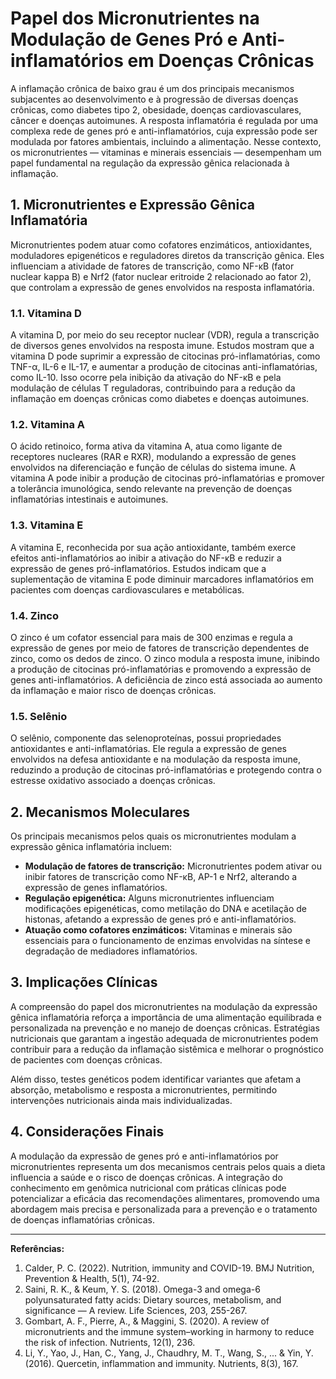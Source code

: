 
# Papel dos Micronutrientes na Modulação de Genes Pró e Anti-inflamatórios em Doenças Crônicas

A inflamação crônica de baixo grau é um dos principais mecanismos subjacentes ao desenvolvimento e à progressão de diversas doenças crônicas, como diabetes tipo 2, obesidade, doenças cardiovasculares, câncer e doenças autoimunes. A resposta inflamatória é regulada por uma complexa rede de genes pró e anti-inflamatórios, cuja expressão pode ser modulada por fatores ambientais, incluindo a alimentação. Nesse contexto, os micronutrientes — vitaminas e minerais essenciais — desempenham um papel fundamental na regulação da expressão gênica relacionada à inflamação.

## 1. Micronutrientes e Expressão Gênica Inflamatória

Micronutrientes podem atuar como cofatores enzimáticos, antioxidantes, moduladores epigenéticos e reguladores diretos da transcrição gênica. Eles influenciam a atividade de fatores de transcrição, como NF-κB (fator nuclear kappa B) e Nrf2 (fator nuclear eritroide 2 relacionado ao fator 2), que controlam a expressão de genes envolvidos na resposta inflamatória.

### 1.1. Vitamina D

A vitamina D, por meio do seu receptor nuclear (VDR), regula a transcrição de diversos genes envolvidos na resposta imune. Estudos mostram que a vitamina D pode suprimir a expressão de citocinas pró-inflamatórias, como TNF-α, IL-6 e IL-17, e aumentar a produção de citocinas anti-inflamatórias, como IL-10. Isso ocorre pela inibição da ativação do NF-κB e pela modulação de células T reguladoras, contribuindo para a redução da inflamação em doenças crônicas como diabetes e doenças autoimunes.

### 1.2. Vitamina A

O ácido retinoico, forma ativa da vitamina A, atua como ligante de receptores nucleares (RAR e RXR), modulando a expressão de genes envolvidos na diferenciação e função de células do sistema imune. A vitamina A pode inibir a produção de citocinas pró-inflamatórias e promover a tolerância imunológica, sendo relevante na prevenção de doenças inflamatórias intestinais e autoimunes.

### 1.3. Vitamina E

A vitamina E, reconhecida por sua ação antioxidante, também exerce efeitos anti-inflamatórios ao inibir a ativação do NF-κB e reduzir a expressão de genes pró-inflamatórios. Estudos indicam que a suplementação de vitamina E pode diminuir marcadores inflamatórios em pacientes com doenças cardiovasculares e metabólicas.

### 1.4. Zinco

O zinco é um cofator essencial para mais de 300 enzimas e regula a expressão de genes por meio de fatores de transcrição dependentes de zinco, como os dedos de zinco. O zinco modula a resposta imune, inibindo a produção de citocinas pró-inflamatórias e promovendo a expressão de genes anti-inflamatórios. A deficiência de zinco está associada ao aumento da inflamação e maior risco de doenças crônicas.

### 1.5. Selênio

O selênio, componente das selenoproteínas, possui propriedades antioxidantes e anti-inflamatórias. Ele regula a expressão de genes envolvidos na defesa antioxidante e na modulação da resposta imune, reduzindo a produção de citocinas pró-inflamatórias e protegendo contra o estresse oxidativo associado a doenças crônicas.

## 2. Mecanismos Moleculares

Os principais mecanismos pelos quais os micronutrientes modulam a expressão gênica inflamatória incluem:

- **Modulação de fatores de transcrição:** Micronutrientes podem ativar ou inibir fatores de transcrição como NF-κB, AP-1 e Nrf2, alterando a expressão de genes inflamatórios.
- **Regulação epigenética:** Alguns micronutrientes influenciam modificações epigenéticas, como metilação do DNA e acetilação de histonas, afetando a expressão de genes pró e anti-inflamatórios.
- **Atuação como cofatores enzimáticos:** Vitaminas e minerais são essenciais para o funcionamento de enzimas envolvidas na síntese e degradação de mediadores inflamatórios.

## 3. Implicações Clínicas

A compreensão do papel dos micronutrientes na modulação da expressão gênica inflamatória reforça a importância de uma alimentação equilibrada e personalizada na prevenção e no manejo de doenças crônicas. Estratégias nutricionais que garantam a ingestão adequada de micronutrientes podem contribuir para a redução da inflamação sistêmica e melhorar o prognóstico de pacientes com doenças crônicas.

Além disso, testes genéticos podem identificar variantes que afetam a absorção, metabolismo e resposta a micronutrientes, permitindo intervenções nutricionais ainda mais individualizadas.

## 4. Considerações Finais

A modulação da expressão de genes pró e anti-inflamatórios por micronutrientes representa um dos mecanismos centrais pelos quais a dieta influencia a saúde e o risco de doenças crônicas. A integração do conhecimento em genômica nutricional com práticas clínicas pode potencializar a eficácia das recomendações alimentares, promovendo uma abordagem mais precisa e personalizada para a prevenção e o tratamento de doenças inflamatórias crônicas.

---

**Referências:**

1. Calder, P. C. (2022). Nutrition, immunity and COVID-19. BMJ Nutrition, Prevention & Health, 5(1), 74-92.
2. Saini, R. K., & Keum, Y. S. (2018). Omega-3 and omega-6 polyunsaturated fatty acids: Dietary sources, metabolism, and significance — A review. Life Sciences, 203, 255-267.
3. Gombart, A. F., Pierre, A., & Maggini, S. (2020). A review of micronutrients and the immune system–working in harmony to reduce the risk of infection. Nutrients, 12(1), 236.
4. Li, Y., Yao, J., Han, C., Yang, J., Chaudhry, M. T., Wang, S., ... & Yin, Y. (2016). Quercetin, inflammation and immunity. Nutrients, 8(3), 167.
```
